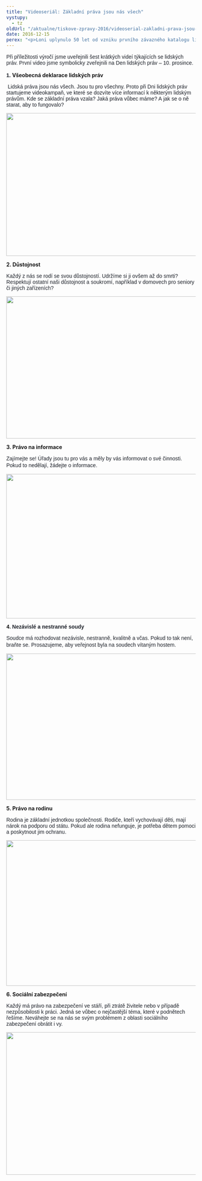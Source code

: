 ```yaml
---
title: "Videoseriál: Základní práva jsou nás všech"
vystupy:
  - tz
oldUrl: "/aktualne/tiskove-zpravy-2016/videoserial-zakladni-prava-jsou-nas-vsech"
date: 2016-12-15
perex: "<p>Loni uplynulo 50 let od vzniku prvního závazného katalogu lidských práv. Valné shromáždění OSN v roce 1966 přijalo dvě mezinárodní smlouvy – Pakt o občanských a politických právech a Pakt o hospodářských, sociálních a kulturních právech. Tehdejší Československo oba pakty podepsalo již v roce 1968, ale ratifikovalo je až téměř po deseti letech. Lidská práva jsou naším společným dědictvím a týkají se každého člověka bez rozdílu. Některá z nich jsme proto připomněli krátkým videoseriálem.</p>"
---
```


<!-- imported from the old website -->

<p><span style="color: rgb(29, 33, 41); font-family: Helvetica, Arial, sans-serif; font-size: 14px;">Při příležitosti výročí jsme uveřejnili šest krátkých videí týkajících se lidských práv. První video jsme symbolicky zveřejnili na Den lidských práv – 10. prosince.<br /><br /><b>1. </b></span><span style="font-size: 14px;"><b>Všeobecná deklarace lidských práv</b></span></p><p><span style="color: rgb(29, 33, 41); font-family: Helvetica, Arial, sans-serif; font-size: 14px;"> Lidská práva jsou nás všech. Jsou tu pro všechny. </span><span style="color: rgb(29, 33, 41); font-family: Helvetica, Arial, sans-serif; font-size: 14px;">Proto při Dni lidských práv startujeme videokampaň, ve které se dozvíte více informací k některým lidským právům. Kde se základní práva vzala? Jaká práva vůbec máme? A jak se o ně starat, aby to fungovalo? </span></p><p><a href="https://www.facebook.com/verejny.ochrance.prav/videos/vl.426204047719337/1170342213013453/?type=1&amp;theater" target="_blank"><img src="https://www.ochrance.cz/uploads/RTEmagicC_video_c._1_-_prtscr_play_01.jpg.jpg" width="608" height="379" alt="" /></a></p><p></p><p><b>2. Důstojnost</b></p><p><span style="color: rgb(29, 33, 41); font-family: Helvetica, Arial, sans-serif; font-size: 14px;">Každý z nás se rodí se svou důstojností. Udržíme si ji ovšem až do smrti? Respektují ostatní naši důstojnost a soukromí, například v domovech pro seniory či jiných zařízeních? </span></p><p><a href="https://www.facebook.com/verejny.ochrance.prav/videos/vl.426204047719337/1177294712318203/?type=1&amp;theater" target="_blank"><img src="https://www.ochrance.cz/uploads/RTEmagicC_video_c._2_-_prtscr_play.jpg.jpg" width="653" height="377" alt="" /></a></p><p><b>3. Právo na informace</b></p><p style="line-height: 17.92px; font-size: 12.8px;"><span style="color: rgb(29, 33, 41); font-family: Helvetica, Arial, sans-serif; font-size: 14px;">Zajímejte se! Úřady jsou tu pro vás a měly by vás informovat o své činnosti. Pokud to nedělají, žádejte o informace.</span></p><p style="line-height: 17.92px; font-size: 12.8px;"><a href="https://www.facebook.com/verejny.ochrance.prav/videos/vl.426204047719337/1195436190504055/?type=1&amp;theater" target="_blank"><img src="https://www.ochrance.cz/uploads/RTEmagicC_video_c._3_-_prtscr_play.jpg.jpg" width="647" height="383" alt="" /></a></p><p></p><p style="line-height: 17.92px; font-size: 12.8px;"><b>4. <span style="color: rgb(29, 33, 41); font-family: Helvetica, Arial, sans-serif; font-size: 14px;">Nezávislé a nestranné soudy</span></b></p><p style="line-height: 17.92px; font-size: 12.8px;"><span style="color: rgb(29, 33, 41); font-family: Helvetica, Arial, sans-serif; font-size: 14px;">Soudce má rozhodovat nezávisle, nestranně, kvalitně a včas. Pokud to tak není, braňte se. </span><span style="color: rgb(29, 33, 41); font-family: Helvetica, Arial, sans-serif; font-size: 14px;">Prosazujeme, aby veřejnost byla na soudech vítaným hostem. </span></p><p style="line-height: 17.92px; font-size: 12.8px;"><a href="https://www.facebook.com/verejny.ochrance.prav/videos/vl.426204047719337/1199720953408912/?type=1&amp;theater" target="_blank"><img src="https://www.ochrance.cz/uploads/RTEmagicC_video_c._4_-_prtscr_play.jpg.jpg" width="636" height="388" alt="" /></a></p><p style="line-height: 17.92px; font-size: 12.8px;"></p><p><b>5. Právo na rodinu</b></p><p><span style="color: rgb(29, 33, 41); font-family: Helvetica, Arial, sans-serif; font-size: 14px;">Rodina je základní jednotkou společnosti. Rodiče, kteří vychovávají děti, mají nárok na podporu od státu. Pokud ale rodina nefunguje, je potřeba dětem pomoci a poskytnout jim ochranu. </span></p><p><a href="https://www.facebook.com/verejny.ochrance.prav/videos/vl.426204047719337/1204435752937432/?type=1&amp;theater" target="_blank"><img src="https://www.ochrance.cz/uploads/RTEmagicC_video_c._5_-_prtscr_play.jpg.jpg" width="616" height="386" alt="" /></a></p><p></p><p></p><p><b>6. Sociální zabezpečení</b></p><p><span style="color: rgb(29, 33, 41); font-family: Helvetica, Arial, sans-serif; font-size: 14px;">Každý má právo na zabezpečení ve stáří, při ztrátě živitele nebo v případě nezpůsobilosti k práci. Jedná se vůbec o nejčastější téma, které v podnětech řešíme. Neváhejte se na nás se svým problémem z oblasti sociálního zabezpečení obrátit i vy.</span></p><p><a href="https://www.facebook.com/verejny.ochrance.prav/videos/vl.426204047719337/1210699178977756/?type=1&amp;theater" target="_blank"><img src="https://www.ochrance.cz/uploads/RTEmagicC_video_c._6_-_prtscr_play.jpg.jpg" width="615" height="378" alt="" /></a></p>
